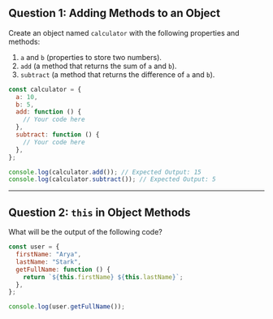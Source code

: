 
## Question 1: Adding Methods to an Object
Create an object named `calculator` with the following properties and methods:
1. `a` and `b` (properties to store two numbers).
2. `add` (a method that returns the sum of `a` and `b`).
3. `subtract` (a method that returns the difference of `a` and `b`).

```js
const calculator = {
  a: 10,
  b: 5,
  add: function () {
    // Your code here
  },
  subtract: function () {
    // Your code here
  },
};

console.log(calculator.add()); // Expected Output: 15
console.log(calculator.subtract()); // Expected Output: 5
```
***

## Question 2: `this` in Object Methods
What will be the output of the following code?

```js
const user = {
  firstName: "Arya",
  lastName: "Stark",
  getFullName: function () {
    return `${this.firstName} ${this.lastName}`;
  },
};

console.log(user.getFullName());
```

